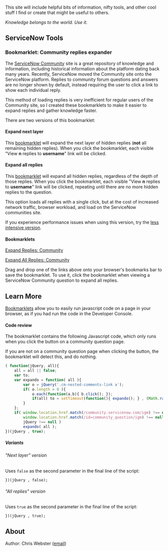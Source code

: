 This site will include helpful bits of information, nifty tools, and other cool stuff I find or create that might be useful to others.

_Knowledge belongs to the world. Use it._

## ServiceNow Tools

### Bookmarklet: Community replies expander
The [ServiceNow Community](https://community.servicenow.com) site is a great repository of knowledge and information, including historical information about the platform dating back many years. Recently, ServiceNow moved the Community site onto the ServiceNow platform. Replies to community forum questions and answers are no longer shown by default, instead requiring the user to click a link to show each individual reply.

This method of loading replies is very inefficient for regular users of the Community site, so I created these bookmarklets to make it easier to expand replies and gather knowledge faster.

There are two versions of this bookmarklet: 

#### Expand next layer
This [bookmarklet](#learn-more) will expand the next layer of hidden replies (__not__ all remaining hidden replies). 
When you click the bookmarklet, each visible "View __n__ replies to __username__" link will be clicked.

#### Expand all replies
This [bookmarklet](#learn-more) will expand all hidden replies, regardless of the depth of those replies. 
When you click the bookmarklet, each visible "View __n__ replies to __username__" link will be clicked, repeating until there are no more hidden replies to the question.

This option loads all replies with a single click, but at the cost of increased network traffic, browser workload, and load on the ServiceNow communities site. 

If you experience performance issues when using this version, try the [less intensive version](#expand-next-layer).

#### Bookmarklets

[Expand Replies: Community](javascript:(%20function(jQuery%2C%20all)%7Ball%20%3D%20all%20%7C%7C%20false%3Bvar%20to%3Bvar%20expando%20%3D%20function(%20all%20)%7Bvar%20o%20%3D%20jQuery('.cm-nested-comments-link%20a')%3Bif(%20o.length%20%3E%200%20)%7Bo.each(function(a%2Cb)%7B%20b.click()%3B%20%7D)%3Bif(all)%20to%20%3D%20setTimeout(function()%7B%20expando()%3B%20%7D%20%2C%20(Math.random()%20*%201000)%20%2B%201500%20)%3B%7D%7D%3Bif(%20window.location.href.match(%2Fcommunity.servicenow.com%2Figm)%20!%3D%3D%20null%20%26%26window.location.href.match(%2Fid%3Dcommunity_question%2Figm)%20!%3D%3D%20null%20%26%26jQuery%20!%3D%3D%20null%20)expando(%20all%20)%3B%7D)(jQuery%20%2C%20false)%3B)

[Expand All Replies: Community](javascript:(%20function(jQuery%2C%20all)%7Ball%20%3D%20all%20%7C%7C%20false%3Bvar%20to%3Bvar%20expando%20%3D%20function(%20all%20)%7Bvar%20o%20%3D%20jQuery('.cm-nested-comments-link%20a')%3Bif(%20o.length%20%3E%200%20)%7Bo.each(function(a%2Cb)%7B%20b.click()%3B%20%7D)%3Bif(all)%20to%20%3D%20setTimeout(function()%7B%20expando()%3B%20%7D%20%2C%20(Math.random()%20*%201000)%20%2B%201500%20)%3B%7D%7D%3Bif(%20window.location.href.match(%2Fcommunity.servicenow.com%2Figm)%20!%3D%3D%20null%20%26%26window.location.href.match(%2Fid%3Dcommunity_question%2Figm)%20!%3D%3D%20null%20%26%26jQuery%20!%3D%3D%20null%20)expando(%20all%20)%3B%7D)(jQuery%20%2C%20true)%3B)

Drag and drop one of the links above onto your browser's bookmarks bar to save the bookmarklet. To use it, click the bookmarklet when viewing a ServiceNow Community question to expand all replies.

## Learn More
[Bookmarklets](https://en.wikipedia.org/wiki/Bookmarklet) allow you to easily run javascript code on a page in your browser, as if you had run the code in the Developer Console. 

#### Code review
The bookmarklet contains the following Javascript code, which only runs when you click the button on a community question page.

If you are not on a community question page when clicking the button, the bookmarklet will detect this, and do nothing.
```js
( function(jQuery, all){ 
    all = all || false;
    var to;
    var expando = function( all ){
        var o = jQuery('.cm-nested-comments-link a');
        if( o.length > 0 ){
            o.each(function(a,b){ b.click(); });
            if(all) to = setTimeout(function(){ expando(); } , (Math.random() * 1000) + 1500 );
        }  
    };
    if( window.location.href.match(/community.servicenow.com/igm) !== null && 
        window.location.href.match(/id=community_question/igm) !== null && 
        jQuery !== null ) 
        expando( all );
})(jQuery , true);
```
##### Variants
###### "Next layer" version
Uses `false` as the second parameter in the final line of the script:
```
})(jQuery , false);
```

###### "All replies" version
Uses `true` as the second parameter in the final line of the script:
```
})(jQuery , true);
```

## About
Author: Chris Webster ([email](mailto:github-nospam<AT>sys.redstone.email))
